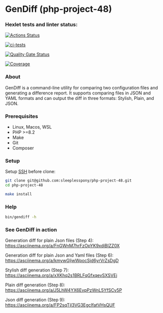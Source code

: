 # GenDiff (php-project-48)

### Hexlet tests and linter status:

[![Actions Status](https://github.com/sleeplesspony/php-project-48/actions/workflows/hexlet-check.yml/badge.svg)](https://github.com/sleeplesspony/php-project-48/actions)

[![ci-tests](https://github.com/sleeplesspony/php-project-48/actions/workflows/wofkflow.yml/badge.svg)](https://github.com/sleeplesspony/php-project-48/actions/workflows/wofkflow.yml)

[![Quality Gate Status](https://sonarcloud.io/api/project_badges/measure?project=sleeplesspony_php-project-48&metric=alert_status)](https://sonarcloud.io/summary/new_code?id=sleeplesspony_php-project-48)

[![Coverage](https://sonarcloud.io/api/project_badges/measure?project=sleeplesspony_php-project-48&metric=coverage)](https://sonarcloud.io/summary/new_code?id=sleeplesspony_php-project-48)

### About

GenDiff is a command-line utility for comparing two configuration files and generating a difference report. It supports comparing files in JSON and YAML formats and can output the diff in three formats: Stylish, Plain, and JSON.

### Prerequisites

* Linux, Macos, WSL
* PHP >=8.2
* Make
* Git
* Composer

### Setup

Setup [SSH](https://docs.github.com/en/authentication/connecting-to-github-with-ssh) before clone:

```bash
git clone git@github.com:sleeplesspony/php-project-48.git
cd php-project-48

make install
```

### Help
```bash
bin/gendiff -h
```

### See GenDiff in action

Generation diff for plain Json files (Step 4):
https://asciinema.org/a/FnGWnM7hrFzOpYK9xdiBIZZ0X

Generation diff for plain Json and Yaml files (Step 6):
https://asciinema.org/a/kmywGljwWpocSjd6yrVrZsDgD

Stylish diff generation (Step 7):
https://asciinema.org/a/xXKhq2s1BRLFqGfxqevSXSVEj

Plain diff generation (Step 8):
https://asciinema.org/a/J5LhW4YX6EvpPzWnL5YfSCv5P

Json diff generation (Step 9):
https://asciinema.org/a/FP2sqTjl3VG3EgcIfatVHsQUF

